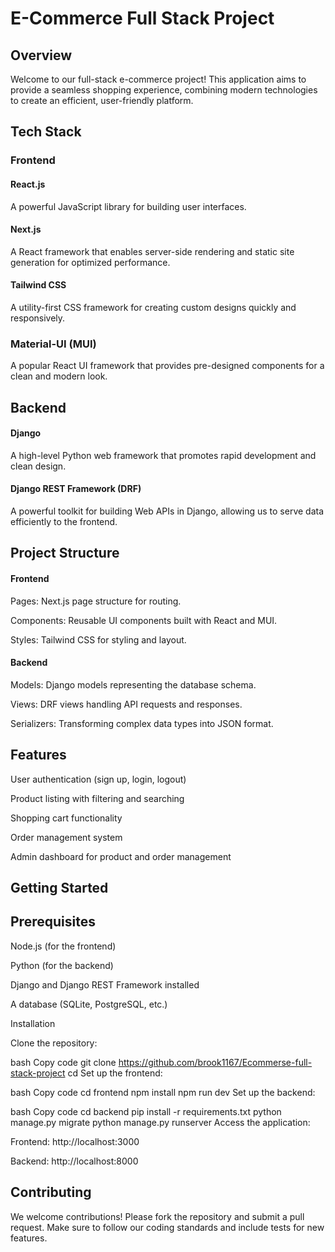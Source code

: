 # E-Commerce Full Stack Project


## Overview

Welcome to our full-stack e-commerce project! This application aims to provide a seamless shopping experience, combining modern technologies to create an efficient, user-friendly platform.

## Tech Stack

### Frontend

#### React.js

A powerful JavaScript library for building user interfaces.

#### Next.js

A React framework that enables server-side rendering and static site generation for optimized performance.

#### Tailwind CSS

A utility-first CSS framework for creating custom designs quickly and responsively.

### Material-UI (MUI)

A popular React UI framework that provides pre-designed components for a clean and modern look.

## Backend

#### Django

A high-level Python web framework that promotes rapid development and clean design.

#### Django REST Framework (DRF)

A powerful toolkit for building Web APIs in Django, allowing us to serve data efficiently to the frontend.

## Project Structure

#### Frontend

Pages: Next.js page structure for routing.

Components: Reusable UI components built with React and MUI.

Styles: Tailwind CSS for styling and layout.

#### Backend

Models: Django models representing the database schema.

Views: DRF views handling API requests and responses.

Serializers: Transforming complex data types into JSON format.


## Features

User authentication (sign up, login, logout)

Product listing with filtering and searching

Shopping cart functionality

Order management system

Admin dashboard for product and order management

## Getting Started

## Prerequisites

Node.js (for the frontend)

Python (for the backend)

Django and Django REST Framework installed

A database (SQLite, PostgreSQL, etc.)

Installation

Clone the repository:

bash
Copy code
git clone <https://github.com/brook1167/Ecommerse-full-stack-project>
cd <Ecommerse-full-stack-project>
Set up the frontend:

bash
Copy code
cd frontend
npm install
npm run dev
Set up the backend:

bash
Copy code
cd backend
pip install -r requirements.txt
python manage.py migrate
python manage.py runserver
Access the application:

Frontend: http://localhost:3000

Backend: http://localhost:8000

## Contributing

We welcome contributions! Please fork the repository and submit a pull request. Make sure to follow our coding standards and include tests for new features.
